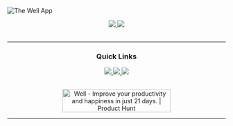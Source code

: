![The Well App](https://miro.medium.com/max/1055/1*9-ILOQ1Yxautyc_uIguhVw.png)

<div align='center'>
  
<a href='https://github.com/chroline/well_app/releases'>
  
<img src='https://img.shields.io/github/v/release/chroline/well_app?color=%23FDD835&label=version&style=for-the-badge'>
  
</a>
  
<a href='https://github.com/chroline/well_app/blob/main/LICENSE'>
  
<img src='https://img.shields.io/github/license/chroline/well_app?style=for-the-badge'>
  
</a>
  
</div>

<br />

---

<div align='center'>
  
### Quick Links
  
<a href='https://www.terraform.io/'>
  
<img src='https://img.shields.io/badge/HOMEPAGE-gray?style=for-the-badge'>
  
</a>
  
<a href='https://learn.hashicorp.com/collections/terraform/aws-get-started?utm_source=WEBSITE&utm_medium=WEB_IO&utm_offer=ARTICLE_PAGE&utm_content=DOCS'>
  
<img src='https://img.shields.io/badge/RESEARCH-blue?style=for-the-badge'>
  
</a>
  
<a href='https://www.terraform.io/language'>
  
<img src='https://img.shields.io/badge/CASE STUDY-green?style=for-the-badge'>
  
</a>
  
<br />
  
<br />
  
<a href="https://aws.amazon.com/console/" target="_blank"><img src="https://allcode.com/wp-content/uploads/2021/02/Group-169-3.png" alt="Well - Improve your productivity and happiness in just 21 days. | Product Hunt" style="width: 250px; height: 54px;" width="250" height="54" /></a>
  
</div>

---
